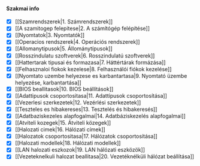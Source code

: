 #### Szakmai info
- [x] [[Szamrendszerek|1. Számrendszerek]]
- [x] [[A szamitogep felepitese|2. A számítógép felépítése]]
- [x] [[Nyomtatok|3. Nyomtatók]]
- [x] [[Operacios rendszerek|4. Operációs rendszerek]]
- [x] [[Allomanytipusok|5. Állománytípusok]]
- [x] [[Rosszindulatu szoftverek|6. Rosszindulatú szoftverek]]
- [x] [[Hattertarak tipusai és formazasa|7. Háttértárak formázása]]
- [x] [[Felhasznaloi fiokok kezelese|8. Felhasználói fiókok kezelése]]
- [x] [[Nyomtato uzembe helyezese es karbantartasa|9. Nyomtató üzembe helyezése, karbantartása]]
- [x] [[BIOS beallitasok|10. BIOS beállítások]]
- [x] [[Adattipusok csoportositasa|11. Adattípusok csoportosítása]]
- [x] [[Vezerlesi szerkezetek|12. Vezérlési szerkezetek]]
- [x] [[Teszteles es hibakereses|13. Tesztelés és hibakeresés]]
- [x] [[Adatbaziskezeles alapfogalmai|14. Adatbáziskezelés alapfogalmai]]
- [x] [[Atviteli kozegek|15. Átviteli közegek]]
- [x] [[Halozati cimek|16. Hálózati címek]]
- [x] [[Halozatok csoportositasa|17. Hálózatok csoportosítása]]
- [x] [[Halozati modellek|18. Hálózati modellek]]
- [x] [[LAN halozati eszkozok|19. LAN hálózati eszközök]]
- [x] [[Vezeteknelkuli halozat beallitasa|20. Vezetéknélküli hálózat beállítása]]